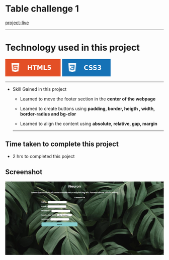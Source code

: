 # Table challenge 1  #
[project-live](https://table-challenge1.netlify.app)
  - - - -
 # Technology used in this project #
  ![html](./image/html.svg) ![css](./image/css.svg)  
 - - - -
* Skill Gained in this project
  * Learned to move the footer section in the __center of the webpage__
  
  * Learned to create buttons using __padding, border, heigth , width, border-radius and bg-clor__
   * Learned to align the content using __absolute, relative, gap, margin__
   - - - -
 ## Time taken to complete this project ##
 *  2 hrs to completed this poject
 
 ## Screenshot ##
 
 ![picture](./image/screen.png)
 
